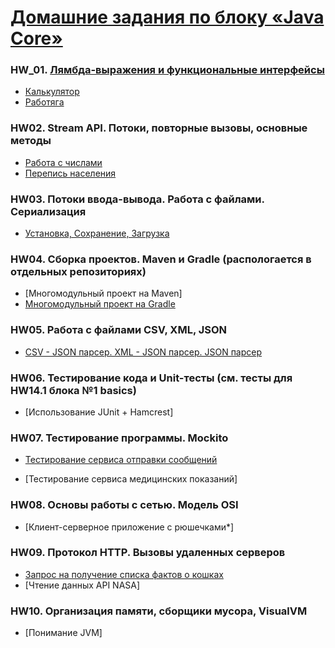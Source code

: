 # [Домашние задания по блоку «Java Core»](https://github.com/netology-code/jd-homeworks#3-%D0%B4%D0%BE%D0%BC%D0%B0%D1%88%D0%BD%D0%B8%D0%B5-%D0%B7%D0%B0%D0%B4%D0%B0%D0%BD%D0%B8%D1%8F-%D0%BF%D0%BE-%D0%BA%D1%83%D1%80%D1%81%D1%83-java-core)

### HW_01. [Лямбда-выражения и функциональные интерфейсы](https://github.com/netology-code/jd-homeworks/tree/master/lambda)
* [Калькулятор](LamdaFunctions/lambda_calculator)
* [Работяга](LamdaFunctions/lambda_worker)

### HW02. Stream API. Потоки, повторные вызовы, основные методы
* [Работа с числами](StreamAPI/WorkWithNambers)
* [Перепись населения](StreamAPI/Population_Census)

### HW03. Потоки ввода-вывода. Работа с файлами. Сериализация
* [Установка, Сохранение, Загрузка](File_Zip_Streams)

### HW04. Сборка проектов. Maven и Gradle (распологается в отдельных репозиториях)
* [Многомодульный проект на Maven]
* [Многомодульный проект на Gradle](core_hw4_gradle_project)

### HW05. Работа с файлами CSV, XML, JSON
* [CSV - JSON парсер. XML - JSON парсер. JSON парсер](csv_xml_json_parser_maven)

### HW06. Тестирование кода и Unit-тесты (см. тесты для HW14.1 блока №1 basics)
* [Использование JUnit + Hamcrest]

### HW07. Тестирование программы. Mockito
* [Тестирование сервиса отправки сообщений](mockito-geo-service-master)

* [Тестирование сервиса медицинских показаний]

### HW08. Основы работы с сетью. Модель OSI
* [Клиент-серверное приложение с рюшечками*]

### HW09. Протокол HTTP. Вызовы удаленных серверов
* [Запрос на получение списка фактов о кошках](http-task1-main)
* [Чтение данных API NASA]

### HW10. Организация памяти, сборщики мусора, VisualVM
* [Понимание JVM]
